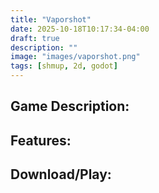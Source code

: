 ```yaml
---
title: "Vaporshot"
date: 2025-10-18T10:17:34-04:00
draft: true
description: ""
image: "images/vaporshot.png"
tags: [shmup, 2d, godot]
---
```


**Game Description:** 
-

**Features:**
- 

**Download/Play:**
- 
